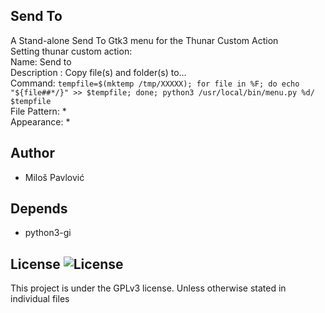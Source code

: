 ## Send To
A Stand-alone Send To Gtk3 menu for the Thunar Custom Action    
  Setting thunar custom action:    
  Name: Send to    
  Description : Copy file(s) and folder(s) to...    
  Command: ```tempfile=$(mktemp /tmp/XXXXX); for file in %F; do echo "${file##*/}" >> $tempfile; done; python3 /usr/local/bin/menu.py %d/ $tempfile```   
  File Pattern: *    
  Appearance: *    

## Author
* Miloš Pavlović

## Depends
* python3-gi

## License ![License](https://img.shields.io/badge/license-GPLv3-green.svg)

This project is under the GPLv3 license. Unless otherwise stated in individual files